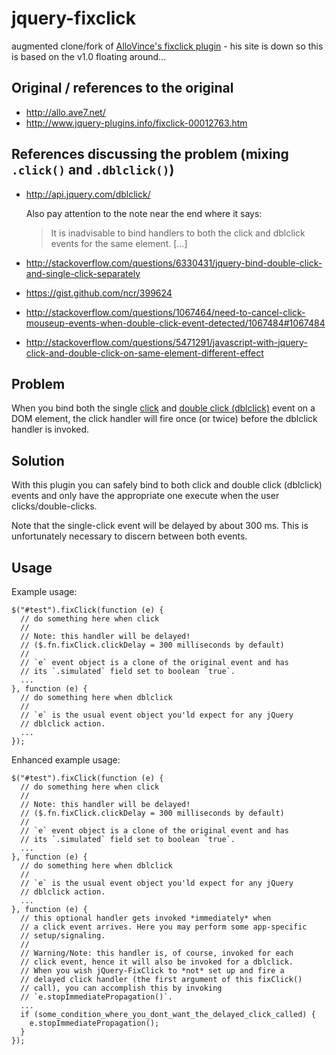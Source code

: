 jquery-fixclick
===============

augmented clone/fork of [AlloVince's fixclick plugin](http://allo.ave7.net/) - his site is down so this is based on the v1.0 floating around...



## Original / references to the original

- http://allo.ave7.net/
- http://www.jquery-plugins.info/fixclick-00012763.htm



## References discussing the problem (mixing `.click()` and `.dblclick()`)

- http://api.jquery.com/dblclick/

  Also pay attention to the note near the end where it says:

  > It is inadvisable to bind handlers to both the click and dblclick events for the same element. \[...]

- http://stackoverflow.com/questions/6330431/jquery-bind-double-click-and-single-click-separately
- https://gist.github.com/ncr/399624
- http://stackoverflow.com/questions/1067464/need-to-cancel-click-mouseup-events-when-double-click-event-detected/1067484#1067484
- http://stackoverflow.com/questions/5471291/javascript-with-jquery-click-and-double-click-on-same-element-different-effect



## Problem

When you bind both the single [click](http://api.jquery.com/click/) and [double click (dblclick)](http://api.jquery.com/dblclick/) event on a DOM element, the click handler will fire once (or twice) before the dblclick handler is invoked.



## Solution 

With this plugin you can safely bind to both click and double click (dblclick) events and only have the appropriate one execute when the user clicks/double-clicks.

Note that the single-click event will be delayed by about 300 ms. This is unfortunately necessary to discern between both events.



## Usage

Example usage:

```
$("#test").fixClick(function (e) {
  // do something here when click
  //
  // Note: this handler will be delayed! 
  // ($.fn.fixClick.clickDelay = 300 milliseconds by default)
  //
  // `e` event object is a clone of the original event and has
  // its `.simulated` field set to boolean `true`.
  ...
}, function (e) {
  // do something here when dblclick
  //
  // `e` is the usual event object you'ld expect for any jQuery
  // dblclick action. 
  ...
});
```

Enhanced example usage:

```
$("#test").fixClick(function (e) {
  // do something here when click
  //
  // Note: this handler will be delayed! 
  // ($.fn.fixClick.clickDelay = 300 milliseconds by default)
  //
  // `e` event object is a clone of the original event and has
  // its `.simulated` field set to boolean `true`.
  ...
}, function (e) {
  // do something here when dblclick
  //
  // `e` is the usual event object you'ld expect for any jQuery
  // dblclick action. 
  ...
}, function (e) {
  // this optional handler gets invoked *immediately* when
  // a click event arrives. Here you may perform some app-specific
  // setup/signaling.
  //
  // Warning/Note: this handler is, of course, invoked for each
  // click event, hence it will also be invoked for a dblclick.
  // When you wish jQuery-FixClick to *not* set up and fire a
  // delayed click handler (the first argument of this fixClick()
  // call), you can accomplish this by invoking
  // `e.stopImmediatePropagation()`.
  ...
  if (some_condition_where_you_dont_want_the_delayed_click_called) {
    e.stopImmediatePropagation();
  }
});
```
